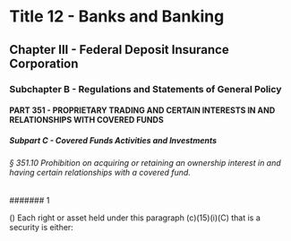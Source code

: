 
# Title 12 - Banks and Banking
## Chapter III - Federal Deposit Insurance Corporation
### Subchapter B - Regulations and Statements of General Policy
#### PART 351 - PROPRIETARY TRADING AND CERTAIN INTERESTS IN AND RELATIONSHIPS WITH COVERED FUNDS
##### Subpart C - Covered Funds Activities and Investments
###### § 351.10 Prohibition on acquiring or retaining an ownership interest in and having certain relationships with a covered fund.
####### 1

() Each right or asset held under this paragraph (c)(15)(i)(C) that is a security is either:
